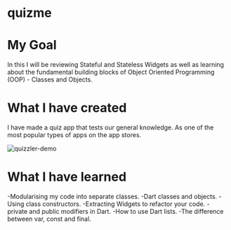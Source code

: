 # quizme  

# My Goal

In this I will be reviewing Stateful and Stateless Widgets as well as learning about the fundamental building blocks of Object Oriented Programming (OOP) - Classes and Objects.

# What I have created 

I have made a quiz app that tests our general knowledge. As one of the most popular types of apps on the app stores.


![quizzler-demo](https://user-images.githubusercontent.com/119089252/212449413-bd6f1d5f-8e42-47b6-ba59-a9fdb467f28c.gif)

# What I have learned

-Modularising my code into separate classes.
-Dart classes and objects.
-Using class constructors.
-Extracting Widgets to refactor your code.
-private and public modifiers in Dart.
-How to use Dart lists.
-The difference between var, const and final.





